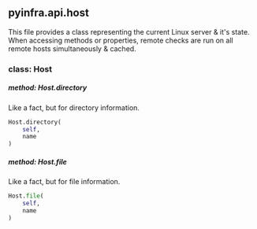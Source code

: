## pyinfra.api.host

This file provides a class representing the current Linux server & it's state. When accessing
methods or properties, remote checks are run on all remote hosts simultaneously & cached.

### class: Host

##### method: Host.directory

Like a fact, but for directory information.

```py
Host.directory(
    self,
    name
)
```

##### method: Host.file

Like a fact, but for file information.

```py
Host.file(
    self,
    name
)
```
